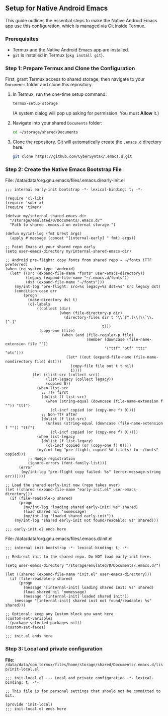 ## Setup for Native Android Emacs

This guide outlines the essential steps to make the Native Android Emacs app use this configuration, which is managed via Git inside Termux.

### Prerequisites

*   Termux and the Native Android Emacs app are installed.
*   `git` is installed in Termux (`pkg install git`).

### Step 1: Prepare Termux and Clone the Configuration

First, grant Termux access to shared storage, then navigate to your `Documents` folder and clone this repository.

1.  In Termux, run the one-time setup command:
    ```bash
    termux-setup-storage
    ```
    (A system dialog will pop up asking for permission. You must **Allow** it.)

2.  Navigate into your shared `Documents` folder:
    ```bash
    cd ~/storage/shared/Documents
    ```

3.  Clone the repository. Git will automatically create the `.emacs.d` directory here.
    ```bash
    git clone https://github.com/CyberSyntax/.emacs.d.git
    ```

### Step 2: Create the Native Emacs Bootstrap File

File: /data/data/org.gnu.emacs/files/.emacs.d/early-init.el
```elisp
;;; internal early-init bootstrap -*- lexical-binding: t; -*-

(require 'cl-lib)
(require 'subr-x)
(require 'timer)

(defvar my/internal-shared-emacs-dir
  "/storage/emulated/0/Documents/.emacs.d/"
  "Path to shared .emacs.d on external storage.")

(defun my/int-log (fmt &rest args)
  (apply #'message (concat "[internal-early] " fmt) args))

;; Point Emacs at your shared repo early
(setq user-emacs-directory my/internal-shared-emacs-dir)

;; Android pre-flight: copy fonts from shared repo → ~/fonts (TTF preferred)
(when (eq system-type 'android)
  (let* ((src (expand-file-name "fonts" user-emacs-directory))
         (legacy (expand-file-name "~/.emacs.d/fonts"))
         (dst (expand-file-name "~/fonts")))
    (my/int-log "pre-flight: src=%s legacy=%s dst=%s" src legacy dst)
    (condition-case err
        (progn
          (make-directory dst t)
          (cl-labels
              ((collect (dir)
                        (when (file-directory-p dir)
                          (directory-files dir t "\\`[^.]\\|\\`\\.[^.]"
                                           t)))
               (copy-one (file)
                         (when (and (file-regular-p file)
                                    (member (downcase (file-name-extension file ""))
                                            '("ttf" "otf" "ttc" "otc")))
                           (let* ((out (expand-file-name (file-name-nondirectory file) dst)))
                             (copy-file file out t t nil)
                             1))))
            (let ((list-src (collect src))
                  (list-legacy (collect legacy))
                  (copied 0))
              (when list-src
                ;; TTF first
                (dolist (f list-src)
                  (when (string-equal (downcase (file-name-extension f "")) "ttf")
                    (cl-incf copied (or (copy-one f) 0))))
                ;; Non-TTF after
                (dolist (f list-src)
                  (unless (string-equal (downcase (file-name-extension f "")) "ttf")
                    (cl-incf copied (or (copy-one f) 0)))))
              (when list-legacy
                (dolist (f list-legacy)
                  (cl-incf copied (or (copy-one f) 0))))
              (my/int-log "pre-flight: copied %d file(s) to ~/fonts" copied)))
          ;; Nudge registration
          (ignore-errors (font-family-list)))
      (error
       (my/int-log "pre-flight copy failed: %s" (error-message-string err))))))

;; Load the shared early-init now (repo takes over)
(let ((shared (expand-file-name "early-init.el" user-emacs-directory)))
  (if (file-readable-p shared)
      (progn
        (my/int-log "loading shared early-init: %s" shared)
        (load shared nil 'nomessage)
        (my/int-log "loaded shared early-init"))
    (my/int-log "shared early-init not found/readable: %s" shared)))

;;; early-init.el ends here
```

File: /data/data/org.gnu.emacs/files/.emacs.d/init.el
```elisp
;;; internal init bootstrap -*- lexical-binding: t; -*-

;; Redirect init to the shared repo. Do NOT load early-init here.

(setq user-emacs-directory "/storage/emulated/0/Documents/.emacs.d/")

(let ((shared (expand-file-name "init.el" user-emacs-directory)))
  (if (file-readable-p shared)
      (progn
        (message "[internal-init] loading shared init: %s" shared)
        (load shared nil 'nomessage)
        (message "[internal-init] loaded shared init"))
    (message "[internal-init] shared init not found/readable: %s" shared)))

;; Optional: keep any Custom block you want here
(custom-set-variables
 '(package-selected-packages nil))
(custom-set-faces)

;;; init.el ends here
```

### Step 3: Local and private configuration

**File:** `/data/data/com.termux/files/home/storage/shared/Documents/.emacs.d/lisp/init-local.el`
```elisp
;;; init-local.el --- Local and private configuration -*- lexical-binding: t; -*-

;; This file is for personal settings that should not be committed to Git.

(provide 'init-local)
;;; init-local.el ends here
```
